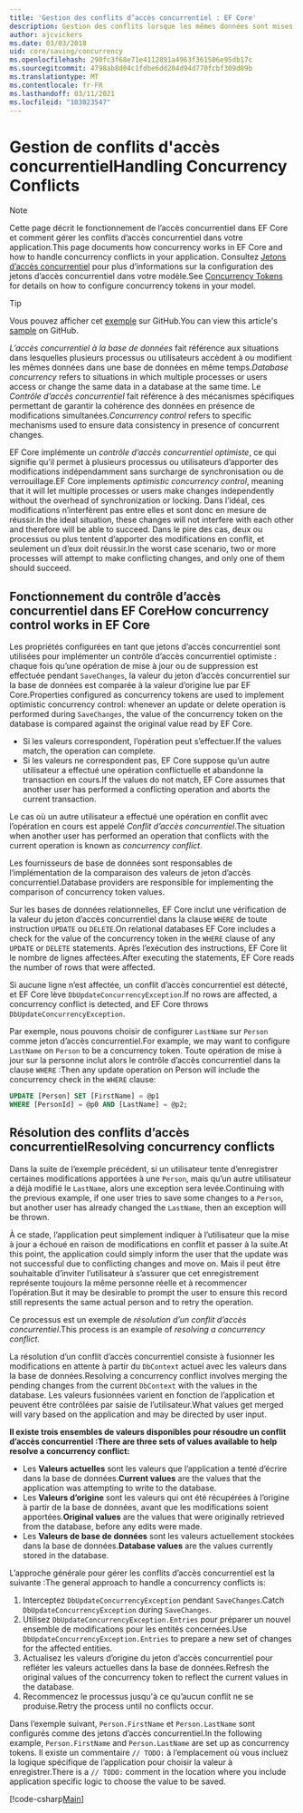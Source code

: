 ```yaml
---
title: 'Gestion des conflits d’accès concurrentiel : EF Core'
description: Gestion des conflits lorsque les mêmes données sont mises à jour simultanément avec Entity Framework Core
author: ajcvickers
ms.date: 03/03/2018
uid: core/saving/concurrency
ms.openlocfilehash: 290fc3f68e71e4112891a4963f361506e95db17c
ms.sourcegitcommit: 4798ab8d04c1fdbe6dd204d94d770fcbf309d09b
ms.translationtype: MT
ms.contentlocale: fr-FR
ms.lasthandoff: 03/11/2021
ms.locfileid: "103023547"
---
```

# <a name="handling-concurrency-conflicts"></a><span data-ttu-id="660da-103">Gestion de conflits d'accès concurrentiel</span><span class="sxs-lookup"><span data-stu-id="660da-103">Handling Concurrency Conflicts</span></span>

> [!NOTE]
> <span data-ttu-id="660da-104">Cette page décrit le fonctionnement de l’accès concurrentiel dans EF Core et comment gérer les conflits d’accès concurrentiel dans votre application.</span><span class="sxs-lookup"><span data-stu-id="660da-104">This page documents how concurrency works in EF Core and how to handle concurrency conflicts in your application.</span></span> <span data-ttu-id="660da-105">Consultez [Jetons d’accès concurrentiel](xref:core/modeling/concurrency) pour plus d’informations sur la configuration des jetons d’accès concurrentiel dans votre modèle.</span><span class="sxs-lookup"><span data-stu-id="660da-105">See [Concurrency Tokens](xref:core/modeling/concurrency) for details on how to configure concurrency tokens in your model.</span></span>

> [!TIP]
> <span data-ttu-id="660da-106">Vous pouvez afficher cet [exemple](https://github.com/dotnet/EntityFramework.Docs/tree/main/samples/core/Saving/Concurrency/) sur GitHub.</span><span class="sxs-lookup"><span data-stu-id="660da-106">You can view this article's [sample](https://github.com/dotnet/EntityFramework.Docs/tree/main/samples/core/Saving/Concurrency/) on GitHub.</span></span>

<span data-ttu-id="660da-107">_L’accès concurrentiel à la base de données_ fait référence aux situations dans lesquelles plusieurs processus ou utilisateurs accèdent à ou modifient les mêmes données dans une base de données en même temps.</span><span class="sxs-lookup"><span data-stu-id="660da-107">_Database concurrency_ refers to situations in which multiple processes or users access or change the same data in a database at the same time.</span></span> <span data-ttu-id="660da-108">Le _Contrôle d’accès concurrentiel_ fait référence à des mécanismes spécifiques permettant de garantir la cohérence des données en présence de modifications simultanées.</span><span class="sxs-lookup"><span data-stu-id="660da-108">_Concurrency control_ refers to specific mechanisms used to ensure data consistency in presence of concurrent changes.</span></span>

<span data-ttu-id="660da-109">EF Core implémente un _contrôle d’accès concurrentiel optimiste_, ce qui signifie qu’il permet à plusieurs processus ou utilisateurs d’apporter des modifications indépendamment sans surcharge de synchronisation ou de verrouillage.</span><span class="sxs-lookup"><span data-stu-id="660da-109">EF Core implements _optimistic concurrency control_, meaning that it will let multiple processes or users make changes independently without the overhead of synchronization or locking.</span></span> <span data-ttu-id="660da-110">Dans l’idéal, ces modifications n’interfèrent pas entre elles et sont donc en mesure de réussir.</span><span class="sxs-lookup"><span data-stu-id="660da-110">In the ideal situation, these changes will not interfere with each other and therefore will be able to succeed.</span></span> <span data-ttu-id="660da-111">Dans le pire des cas, deux ou processus ou plus tentent d’apporter des modifications en conflit, et seulement un d’eux doit réussir.</span><span class="sxs-lookup"><span data-stu-id="660da-111">In the worst case scenario, two or more processes will attempt to make conflicting changes, and only one of them should succeed.</span></span>

## <a name="how-concurrency-control-works-in-ef-core"></a><span data-ttu-id="660da-112">Fonctionnement du contrôle d’accès concurrentiel dans EF Core</span><span class="sxs-lookup"><span data-stu-id="660da-112">How concurrency control works in EF Core</span></span>

<span data-ttu-id="660da-113">Les propriétés configurées en tant que jetons d’accès concurrentiel sont utilisées pour implémenter un contrôle d’accès concurrentiel optimiste : chaque fois qu’une opération de mise à jour ou de suppression est effectuée pendant `SaveChanges`, la valeur du jeton d’accès concurrentiel sur la base de données est comparée à la valeur d’origine lue par EF Core.</span><span class="sxs-lookup"><span data-stu-id="660da-113">Properties configured as concurrency tokens are used to implement optimistic concurrency control: whenever an update or delete operation is performed during `SaveChanges`, the value of the concurrency token on the database is compared against the original value read by EF Core.</span></span>

- <span data-ttu-id="660da-114">Si les valeurs correspondent, l’opération peut s’effectuer.</span><span class="sxs-lookup"><span data-stu-id="660da-114">If the values match, the operation can complete.</span></span>
- <span data-ttu-id="660da-115">Si les valeurs ne correspondent pas, EF Core suppose qu’un autre utilisateur a effectué une opération conflictuelle et abandonne la transaction en cours.</span><span class="sxs-lookup"><span data-stu-id="660da-115">If the values do not match, EF Core assumes that another user has performed a conflicting operation and aborts the current transaction.</span></span>

<span data-ttu-id="660da-116">Le cas où un autre utilisateur a effectué une opération en conflit avec l’opération en cours est appelé _Conflit d’accès concurrentiel_.</span><span class="sxs-lookup"><span data-stu-id="660da-116">The situation when another user has performed an operation that conflicts with the current operation is known as _concurrency conflict_.</span></span>

<span data-ttu-id="660da-117">Les fournisseurs de base de données sont responsables de l’implémentation de la comparaison des valeurs de jeton d’accès concurrentiel.</span><span class="sxs-lookup"><span data-stu-id="660da-117">Database providers are responsible for implementing the comparison of concurrency token values.</span></span>

<span data-ttu-id="660da-118">Sur les bases de données relationnelles, EF Core inclut une vérification de la valeur du jeton d’accès concurrentiel dans la clause `WHERE` de toute instruction `UPDATE` ou `DELETE`.</span><span class="sxs-lookup"><span data-stu-id="660da-118">On relational databases EF Core includes a check for the value of the concurrency token in the `WHERE` clause of any `UPDATE` or `DELETE` statements.</span></span> <span data-ttu-id="660da-119">Après l’exécution des instructions, EF Core lit le nombre de lignes affectées.</span><span class="sxs-lookup"><span data-stu-id="660da-119">After executing the statements, EF Core reads the number of rows that were affected.</span></span>

<span data-ttu-id="660da-120">Si aucune ligne n’est affectée, un conflit d’accès concurrentiel est détecté, et EF Core lève `DbUpdateConcurrencyException`.</span><span class="sxs-lookup"><span data-stu-id="660da-120">If no rows are affected, a concurrency conflict is detected, and EF Core throws `DbUpdateConcurrencyException`.</span></span>

<span data-ttu-id="660da-121">Par exemple, nous pouvons choisir de configurer `LastName` sur `Person` comme jeton d’accès concurrentiel.</span><span class="sxs-lookup"><span data-stu-id="660da-121">For example, we may want to configure `LastName` on `Person` to be a concurrency token.</span></span> <span data-ttu-id="660da-122">Toute opération de mise à jour sur la personne inclut alors le contrôle d’accès concurrentiel dans la clause `WHERE` :</span><span class="sxs-lookup"><span data-stu-id="660da-122">Then any update operation on Person will include the concurrency check in the `WHERE` clause:</span></span>

```sql
UPDATE [Person] SET [FirstName] = @p1
WHERE [PersonId] = @p0 AND [LastName] = @p2;
```

## <a name="resolving-concurrency-conflicts"></a><span data-ttu-id="660da-123">Résolution des conflits d’accès concurrentiel</span><span class="sxs-lookup"><span data-stu-id="660da-123">Resolving concurrency conflicts</span></span>

<span data-ttu-id="660da-124">Dans la suite de l’exemple précédent, si un utilisateur tente d’enregistrer certaines modifications apportées à une `Person`, mais qu’un autre utilisateur a déjà modifié le `LastName`, alors une exception sera levée.</span><span class="sxs-lookup"><span data-stu-id="660da-124">Continuing with the previous example, if one user tries to save some changes to a `Person`, but another user has already changed the `LastName`, then an exception will be thrown.</span></span>

<span data-ttu-id="660da-125">À ce stade, l’application peut simplement indiquer à l’utilisateur que la mise à jour a échoué en raison de modifications en conflit et passer à la suite.</span><span class="sxs-lookup"><span data-stu-id="660da-125">At this point, the application could simply inform the user that the update was not successful due to conflicting changes and move on.</span></span> <span data-ttu-id="660da-126">Mais il peut être souhaitable d’inviter l’utilisateur à s’assurer que cet enregistrement représente toujours la même personne réelle et à recommencer l’opération.</span><span class="sxs-lookup"><span data-stu-id="660da-126">But it may be desirable to prompt the user to ensure this record still represents the same actual person and to retry the operation.</span></span>

<span data-ttu-id="660da-127">Ce processus est un exemple de _résolution d’un conflit d’accès concurrentiel_.</span><span class="sxs-lookup"><span data-stu-id="660da-127">This process is an example of _resolving a concurrency conflict_.</span></span>

<span data-ttu-id="660da-128">La résolution d’un conflit d’accès concurrentiel consiste à fusionner les modifications en attente à partir du `DbContext` actuel avec les valeurs dans la base de données.</span><span class="sxs-lookup"><span data-stu-id="660da-128">Resolving a concurrency conflict involves merging the pending changes from the current `DbContext` with the values in the database.</span></span> <span data-ttu-id="660da-129">Les valeurs fusionnées varient en fonction de l’application et peuvent être contrôlées par saisie de l’utilisateur.</span><span class="sxs-lookup"><span data-stu-id="660da-129">What values get merged will vary based on the application and may be directed by user input.</span></span>

<span data-ttu-id="660da-130">**Il existe trois ensembles de valeurs disponibles pour résoudre un conflit d’accès concurrentiel :**</span><span class="sxs-lookup"><span data-stu-id="660da-130">**There are three sets of values available to help resolve a concurrency conflict:**</span></span>

- <span data-ttu-id="660da-131">Les **Valeurs actuelles** sont les valeurs que l’application a tenté d’écrire dans la base de données.</span><span class="sxs-lookup"><span data-stu-id="660da-131">**Current values** are the values that the application was attempting to write to the database.</span></span>
- <span data-ttu-id="660da-132">Les **Valeurs d’origine** sont les valeurs qui ont été récupérées à l’origine à partir de la base de données, avant que les modifications soient apportées.</span><span class="sxs-lookup"><span data-stu-id="660da-132">**Original values** are the values that were originally retrieved from the database, before any edits were made.</span></span>
- <span data-ttu-id="660da-133">Les **Valeurs de base de données** sont les valeurs actuellement stockées dans la base de données.</span><span class="sxs-lookup"><span data-stu-id="660da-133">**Database values** are the values currently stored in the database.</span></span>

<span data-ttu-id="660da-134">L’approche générale pour gérer les conflits d’accès concurrentiel est la suivante :</span><span class="sxs-lookup"><span data-stu-id="660da-134">The general approach to handle a concurrency conflicts is:</span></span>

1. <span data-ttu-id="660da-135">Interceptez `DbUpdateConcurrencyException` pendant `SaveChanges`.</span><span class="sxs-lookup"><span data-stu-id="660da-135">Catch `DbUpdateConcurrencyException` during `SaveChanges`.</span></span>
2. <span data-ttu-id="660da-136">Utilisez `DbUpdateConcurrencyException.Entries` pour préparer un nouvel ensemble de modifications pour les entités concernées.</span><span class="sxs-lookup"><span data-stu-id="660da-136">Use `DbUpdateConcurrencyException.Entries` to prepare a new set of changes for the affected entities.</span></span>
3. <span data-ttu-id="660da-137">Actualisez les valeurs d’origine du jeton d’accès concurrentiel pour refléter les valeurs actuelles dans la base de données.</span><span class="sxs-lookup"><span data-stu-id="660da-137">Refresh the original values of the concurrency token to reflect the current values in the database.</span></span>
4. <span data-ttu-id="660da-138">Recommencez le processus jusqu'à ce qu’aucun conflit ne se produise.</span><span class="sxs-lookup"><span data-stu-id="660da-138">Retry the process until no conflicts occur.</span></span>

<span data-ttu-id="660da-139">Dans l’exemple suivant, `Person.FirstName` et `Person.LastName` sont configurés comme des jetons d’accès concurrentiel.</span><span class="sxs-lookup"><span data-stu-id="660da-139">In the following example, `Person.FirstName` and `Person.LastName` are set up as concurrency tokens.</span></span> <span data-ttu-id="660da-140">Il existe un commentaire `// TODO:` à l’emplacement où vous incluez la logique spécifique de l’application pour choisir la valeur à enregistrer.</span><span class="sxs-lookup"><span data-stu-id="660da-140">There is a `// TODO:` comment in the location where you include application specific logic to choose the value to be saved.</span></span>

[!code-csharp[Main](../../../samples/core/Saving/Concurrency/Sample.cs?name=ConcurrencyHandlingCode&highlight=33-34)]
